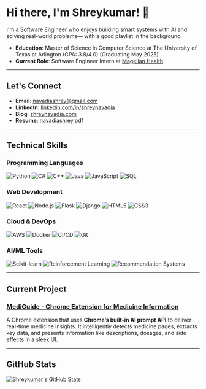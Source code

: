# Hi there, I'm Shreykumar! 👋

I'm a Software Engineer who enjoys building smart systems with AI and solving real-world problems— with a good playlist in the background.

- **Education**: Master of Science in Computer Science at The University of Texas at Arlington (GPA: 3.8/4.0) (Graduating May 2025) 
- **Current Role**: Software Engineer Intern at [Magellan Health](https://www.magellanhealth.com/).  

---

## Let's Connect

- **Email**: [navadiashrey@gmail.com](mailto:navadiashrey@gmail.com)  
- **LinkedIn**: [linkedin.com/in/shreynavadia](https://linkedin.com/in/shreynavadia)  
- **Blog**: [shreynavadia.com](https://shreynavadia.com)
- **Resume**: [navadiashrey.pdf](https://navadiashrey.s3.us-east-2.amazonaws.com/Navadia+Shrey.pdf)
---

## Technical Skills

### **Programming Languages**
![Python](https://img.shields.io/badge/-Python-3776AB?style=flat&logo=python&logoColor=white)
![C#](https://img.shields.io/badge/-C%23-239120?style=flat&logo=c-sharp&logoColor=white)
![C++](https://img.shields.io/badge/-C++-00599C?style=flat&logo=c%2B%2B&logoColor=white)
![Java](https://img.shields.io/badge/-Java-007396?style=flat&logo=java&logoColor=white)
![JavaScript](https://img.shields.io/badge/-JavaScript-F7DF1E?style=flat&logo=javascript&logoColor=black)
![SQL](https://img.shields.io/badge/-SQL-4479A1?style=flat&logo=postgresql&logoColor=white)

### **Web Development**
![React](https://img.shields.io/badge/-React-61DAFB?style=flat&logo=react&logoColor=black)
![Node.js](https://img.shields.io/badge/-Node.js-339933?style=flat&logo=node.js&logoColor=white)
![Flask](https://img.shields.io/badge/-Flask-000000?style=flat&logo=flask&logoColor=white)
![Django](https://img.shields.io/badge/-Django-092E20?style=flat&logo=django&logoColor=white)
![HTML5](https://img.shields.io/badge/-HTML5-E34F26?style=flat&logo=html5&logoColor=white)
![CSS3](https://img.shields.io/badge/-CSS3-1572B6?style=flat&logo=css3&logoColor=white)

### **Cloud & DevOps**
![AWS](https://img.shields.io/badge/-AWS-232F3E?style=flat&logo=amazon-aws&logoColor=white)
![Docker](https://img.shields.io/badge/-Docker-2496ED?style=flat&logo=docker&logoColor=white)
![CI/CD](https://img.shields.io/badge/-CI%2FCD-000000?style=flat&logo=githubactions&logoColor=white)
![Git](https://img.shields.io/badge/-Git-F05032?style=flat&logo=git&logoColor=white)

### **AI/ML Tools**
![Scikit-learn](https://img.shields.io/badge/-Scikit--Learn-F7931E?style=flat&logo=scikit-learn&logoColor=white)
![Reinforcement Learning](https://img.shields.io/badge/-Reinforcement--Learning-blue?style=flat)
![Recommendation Systems](https://img.shields.io/badge/-Recommendation--Systems-blueviolet?style=flat)

---

## Current Project

### **[MediGuide - Chrome Extension for Medicine Information](https://github.com/shreynavadia/built-in-ai-chrome-mediguide-extension)**  
A Chrome extension that uses **Chrome’s built-in AI prompt API** to deliver real-time medicine insights. It intelligently detects medicine pages, extracts key data, and presents information like descriptions, dosages, and side effects in a sleek UI.

---

## GitHub Stats

![Shreykumar's GitHub Stats](https://github-readme-stats.vercel.app/api?username=shreynavadia&show_icons=true&theme=default)
